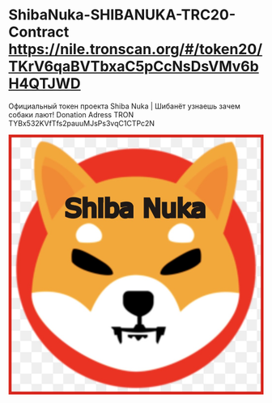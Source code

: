 # ShibaNuka-SHIBANUKA-TRC20-Contract https://nile.tronscan.org/#/token20/TKrV6qaBVTbxaC5pCcNsDsVMv6bH4QTJWD
Официальный токен проекта Shiba Nuka | Шибанёт узнаешь зачем собаки лают!
Donation Adress TRON TYBx532KVfTfs2pauuMJsPs3vqC1CTPc2N
<p align="center">
  <img src="https://github.com/raasakh/ShibaNuka-SHIBANUKA-TRC20-Contract/blob/main/Shiba%20Nuka.jpg">
</p>
